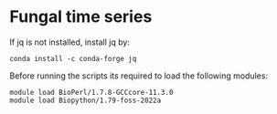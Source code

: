 # Fungal time series

If jq is not installed, install jq by:
```
conda install -c conda-forge jq
```

Before running the scripts its required to load the following modules:
```
module load BioPerl/1.7.8-GCCcore-11.3.0
module load Biopython/1.79-foss-2022a
```



